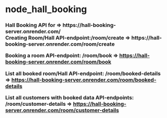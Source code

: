 # node_hall_booking
<h3>
Hall Booking API for => https://hall-booking-server.onrender.com/
</br>
Creating Room/Hall API-endpoint:/room/create  => https://hall-booking-server.onrender.com/room/create  
                 
Booking a room API-endpoint: /room/book  => https://hall-booking-server.onrender.com/room/book
                 
List all booked room/Hall API-endpoint: /room/booked-details   =>  https://hall-booking-server.onrender.com/room/booked-details
                 
List all customers with booked data API-endpoints: /room/customer-details  => https://hall-booking-server.onrender.com/room/customer-details</h3>
                 
